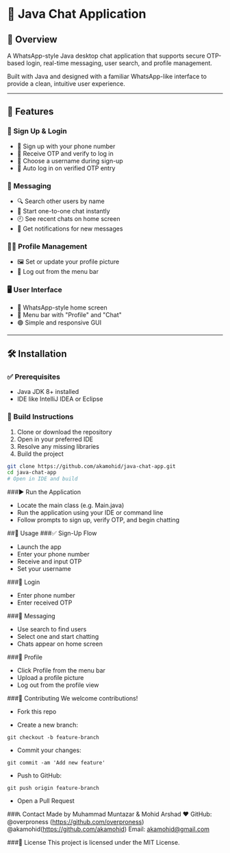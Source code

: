# 💬 Java Chat Application

## 📌 Overview

A WhatsApp-style Java desktop chat application that supports secure OTP-based login, real-time messaging, user search, and profile management.

Built with Java and designed with a familiar WhatsApp-like interface to provide a clean, intuitive user experience.

---

## 🚀 Features

### 🔐 Sign Up & Login

- 📱 Sign up with your phone number
- 🔑 Receive OTP and verify to log in
- 🧾 Choose a username during sign-up
- 🔁 Auto log in on verified OTP entry

### 💬 Messaging

- 🔍 Search other users by name
- 💌 Start one-to-one chat instantly
- 🕘 See recent chats on home screen
- 🔔 Get notifications for new messages

### 🧑‍💼 Profile Management

- 🖼 Set or update your profile picture
- 🚪 Log out from the menu bar

### 🖥 User Interface

- 📜 WhatsApp-style home screen
- 🧭 Menu bar with "Profile" and "Chat"
- 🟢 Simple and responsive GUI

---

## 🛠 Installation

### ✅ Prerequisites

- Java JDK 8+ installed
- IDE like IntelliJ IDEA or Eclipse

### 🔧 Build Instructions

1. Clone or download the repository
2. Open in your preferred IDE
3. Resolve any missing libraries
4. Build the project

```bash
git clone https://github.com/akamohid/java-chat-app.git
cd java-chat-app
# Open in IDE and build
```

###▶️ Run the Application
- Locate the main class (e.g. Main.java)
- Run the application using your IDE or command line
- Follow prompts to sign up, verify OTP, and begin chatting

##📱 Usage
###✅ Sign-Up Flow
- Launch the app
- Enter your phone number
- Receive and input OTP
- Set your username

###🔐 Login
- Enter phone number
- Enter received OTP

###💬 Messaging
- Use search to find users
- Select one and start chatting
- Chats appear on home screen

###🧾 Profile 
- Click Profile from the menu bar
- Upload a profile picture
- Log out from the profile view

###🤝 Contributing
We welcome contributions!
- Fork this repo

- Create a new branch:
```
git checkout -b feature-branch
```
- Commit your changes:
```
git commit -am 'Add new feature'
```
- Push to GitHub:
```
git push origin feature-branch
```
- Open a Pull Request

###📞 Contact
Made by Muhammad Muntazar & Mohid Arshad ❤️
GitHub: @overproness (https://github.com/overproness)
        @akamohid(https://github.com/akamohid)
Email: akamohid@gmail.com

###📄 License
This project is licensed under the MIT License.
